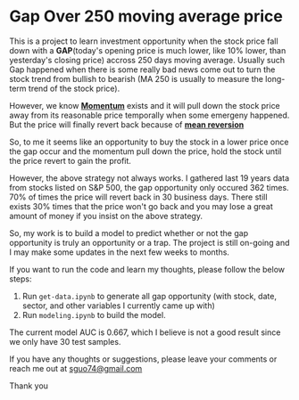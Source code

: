 # Gap Over 250 moving average price

This is a project to learn investment opportunity when the stock price fall down with a **GAP**(today's opening price is much lower, like 10% lower, than yesterday's closing price) accross 250 days moving average. Usually such Gap happened when there is some really bad news come out to turn the stock trend from bullish to bearish (MA 250 is usually to measure the long-term trend of the stock price). 

However, we know [**Momentum**](https://en.wikipedia.org/wiki/Momentum_(finance)) exists and it will pull down the stock price away from its reasonable price temporally when some emergeny happened. But the price will finally revert back because of [**mean reversion**](https://en.wikipedia.org/wiki/Mean_reversion_(finance))

So, to me it seems like an opportunity to buy the stock in a lower price once the gap occur and the momentum pull down the price, hold the stock until the price revert to gain the profit.

However, the above strategy not always works. I gathered last 19 years data from stocks listed on S&P 500, the gap opportunity only occured 362 times. 70% of times the price will revert back in 30 business days. There still exists 30% times that the price won't go back and you may lose a great amount of money if you insist on the above strategy.

So, my work is to build a model to predict whether or not the gap opportunity is truly an opportunity or a trap. The project is still on-going and I may make some updates in the next few weeks to months.

If you want to run the code and learn my thoughts, please follow the below steps:

1. Run `get-data.ipynb` to generate all gap opportunity (with stock, date, sector, and other variables I currently came up with)
2. Run `modeling.ipynb` to build the model.

The current model AUC is 0.667, which I believe is not a good result since we only have 30 test samples.

If you have any thoughts or suggestions, please leave your comments or reach me out at sguo74@gmail.com

Thank you
